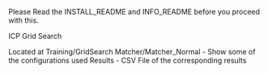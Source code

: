 Please Read the INSTALL_README and INFO_README before you proceed with this.

ICP Grid Search

Located at Training/GridSearch
Matcher/Matcher_Normal - Show some of the configurations used
Results - CSV File of the corresponding results



